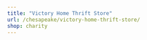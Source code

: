 ```yaml
---
title: "Victory Home Thrift Store"
url: /chesapeake/victory-home-thrift-store/
shop: charity
---
```

